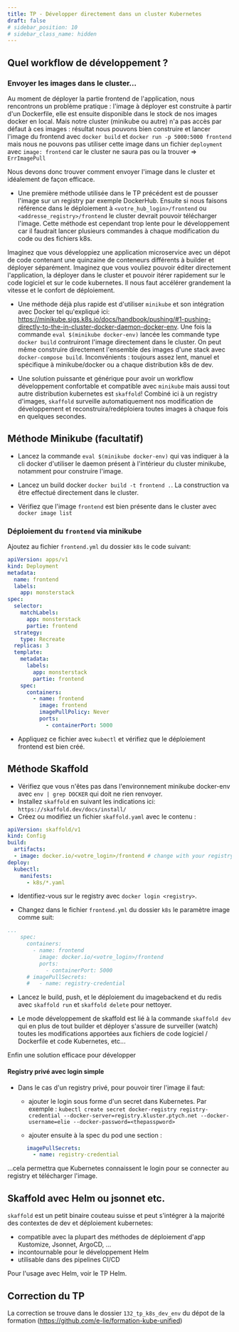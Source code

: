 ```yaml
---
title: TP - Développer directement dans un cluster Kubernetes
draft: false
# sidebar_position: 10
# sidebar_class_name: hidden
---
```


## Quel workflow de développement ?

### Envoyer les images dans le cluster...

Au moment de déployer la partie frontend de l'application, nous rencontrons un problème pratique : l'image à déployer est construite à partir d'un Dockerfile, elle est ensuite disponible dans le stock de nos images docker en local. Mais notre cluster (minikube ou autre) n'a pas accès par défaut à ces images : résultat nous pouvons bien construire et lancer l'image du frontend avec `docker build` et `docker run -p 5000:5000 frontend` mais nous ne pouvons pas utiliser cette image dans un fichier `deployment` avec `image: frontend` car le cluster ne saura pas ou la trouver => `ErrImagePull`

Nous devons donc trouver comment envoyer l'image dans le cluster et idéalement de façon efficace.

- Une première méthode utilisée dans le TP précédent est de pousser l'image sur un registry par exemple DockerHub. Ensuite si nous faisons référence dans le déploiement à `<votre_hub_login>/frontend` ou `<addresse_registry>/frontend` le cluster devrait pouvoir télécharger l'image. Cette méthode est cependant trop lente pour le développement car il faudrait lancer plusieurs commandes à chaque modification du code ou des fichiers k8s.

Imaginez que vous développiez une application microservice avec un dépot de code contenant une quinzaine de conteneurs différents à builder et déployer séparément. Imaginez que vous vouliez pouvoir éditer directement l'application, la déployer dans le cluster et pouvoir itérer rapidement sur le code logiciel et sur le code kubernetes. Il nous faut accélérer grandement la vitesse et le confort de déploiement.

- Une méthode déjà plus rapide est d'utiliser `minikube` et son intégration avec Docker tel qu'expliqué ici: https://minikube.sigs.k8s.io/docs/handbook/pushing/#1-pushing-directly-to-the-in-cluster-docker-daemon-docker-env. Une fois la commande `eval $(minikube docker-env)` lancée les commande type `docker build` contruiront l'image directement dans le cluster. On peut même construire directement l'ensemble des images d'une stack avec `docker-compose build`. Inconvénients : toujours assez lent, manuel et spécifique à minikube/docker ou a chaque distribution k8s de dev.

- Une solution puissante et générique pour avoir un workflow développement confortable et compatible avec `minikube` mais aussi tout autre distribution kubernetes est `skaffold`! Combiné ici à un registry d'images, `skaffold` surveille automatiquement nos modification de développement et reconstruira/redéploiera toutes images à chaque fois en quelques secondes.

## Méthode Minikube (facultatif)

- Lancez la commande `eval $(minikube docker-env)` qui vas indiquer à la cli docker d'utiliser le daemon présent à l'intérieur du cluster minikube, notamment pour construire l'image.

- Lancez un build docker `docker build -t frontend .`. La construction va être effectué directement dans le cluster.

- Vérifiez que l'image `frontend` est bien présente dans le cluster avec `docker image list`

### Déploiement du `frontend` via minikube

Ajoutez au fichier `frontend.yml` du dossier `k8s` le code suivant:

```yaml
apiVersion: apps/v1
kind: Deployment
metadata:
  name: frontend
  labels:
    app: monsterstack
spec:
  selector:
    matchLabels:
      app: monsterstack
      partie: frontend
  strategy:
    type: Recreate
  replicas: 3
  template:
    metadata:
      labels:
        app: monsterstack
        partie: frontend
    spec:
      containers:
        - name: frontend
          image: frontend
          imagePullPolicy: Never
          ports:
            - containerPort: 5000
```

- Appliquez ce fichier avec `kubectl` et vérifiez que le déploiement frontend est bien créé.

## Méthode Skaffold

- Vérifiez que vous n'êtes pas dans l'environnement minikube docker-env avec `env | grep DOCKER` qui doit ne rien renvoyer.
- Installez `skaffold` en suivant les indications ici: `https://skaffold.dev/docs/install/`
- Créez ou modifiez un fichier `skaffold.yaml` avec le contenu :

```yaml
apiVersion: skaffold/v1
kind: Config
build:
  artifacts:
  - image: docker.io/<votre_login>/frontend # change with your registry and log to it with docker login
deploy:
  kubectl:
    manifests:
      - k8s/*.yaml
```

- Identifiez-vous sur le registry avec `docker login <registry>`.


- Changez dans le fichier `frontend.yml` du dossier `k8s` le paramètre image comme suit:

```yaml
...
    spec:
      containers:
        - name: frontend
          image: docker.io/<votre_login>/frontend
          ports:
            - containerPort: 5000
      # imagePullSecrets:
      #   - name: registry-credential
```

- Lancez le build, push, et le déploiement du imagebackend et du redis avec `skaffold run` et `skaffold delete` pour nettoyer.

- Le mode développement de skaffold est lié à la commande `skaffold dev` qui en plus de tout builder et déployer s'assure de surveiller (watch) toutes les modifications apportées aux fichiers de code logiciel / Dockerfile et code Kubernetes, etc...

Enfin une solution efficace pour développer

#### Registry privé avec login simple

- Dans le cas d'un registry privé, pour pouvoir tirer l'image il faut:

  - ajouter le login sous forme d'un secret dans Kubernetes. Par exemple : `kubectl create secret docker-registry registry-credential --docker-server=registry.kluster.ptych.net --docker-username=elie --docker-password=<thepasspword>`

  - ajouter ensuite à la spec du pod une section :

```yaml
      imagePullSecrets:
        - name: registry-credential
```

...cela permettra que Kubernetes connaissent le login pour se connecter au registry et télécharger l'image.

## Skaffold avec Helm ou jsonnet etc.

`skaffold` est un petit binaire couteau suisse et peut s'intégrer à la majorité des contextes de dev et déploiement kubernetes:

- compatible avec la plupart des méthodes de déploiement d'app Kustomize, Jsonnet, ArgoCD, ...
- incontournable pour le développement Helm
- utilisable dans des pipelines CI/CD

Pour l'usage avec Helm, voir le TP Helm.

## Correction du TP

La correction se trouve dans le dossier `132_tp_k8s_dev_env` du dépot de la formation (https://github.com/e-lie/formation-kube-unified)